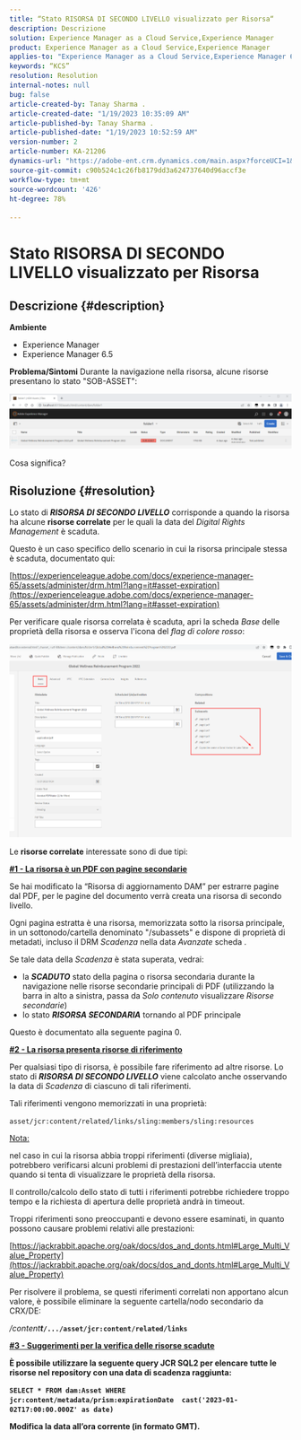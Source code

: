 ```yaml
---
title: “Stato RISORSA DI SECONDO LIVELLO visualizzato per Risorsa“
description: Descrizione
solution: Experience Manager as a Cloud Service,Experience Manager
product: Experience Manager as a Cloud Service,Experience Manager
applies-to: "Experience Manager as a Cloud Service,Experience Manager 6.5,Experience Manager"
keywords: “KCS”
resolution: Resolution
internal-notes: null
bug: false
article-created-by: Tanay Sharma .
article-created-date: "1/19/2023 10:35:09 AM"
article-published-by: Tanay Sharma .
article-published-date: "1/19/2023 10:52:59 AM"
version-number: 2
article-number: KA-21206
dynamics-url: "https://adobe-ent.crm.dynamics.com/main.aspx?forceUCI=1&pagetype=entityrecord&etn=knowledgearticle&id=f3bef6ef-e497-ed11-aad1-6045bd006e5a"
source-git-commit: c90b524c1c26fb8179dd3a624737640d96accf3e
workflow-type: tm+mt
source-wordcount: '426'
ht-degree: 78%

---
```


# Stato RISORSA DI SECONDO LIVELLO visualizzato per Risorsa

## Descrizione {#description}

<b>Ambiente</b>
- Experience Manager
- Experience Manager 6.5



<b>Problema/Sintomi</b>
Durante la navigazione nella risorsa, alcune risorse presentano lo stato &quot;SOB-ASSET&quot;:

![](assets/___f5bef6ef-e497-ed11-aad1-6045bd006e5a___.png)

Cosa significa?


## Risoluzione {#resolution}


Lo stato di <b>*RISORSA DI SECONDO LIVELLO</b>* corrisponde a quando la risorsa ha alcune <b>risorse correlate</b> per le quali la data del *Digital Rights Management* è scaduta.

Questo è un caso specifico dello scenario in cui la risorsa principale stessa è scaduta, documentato qui:

[https://experienceleague.adobe.com/docs/experience-manager-65/assets/administer/drm.html?lang=it#asset-expiration](https://experienceleague.adobe.com/docs/experience-manager-65/assets/administer/drm.html?lang=it#asset-expiration)

Per verificare quale risorsa correlata è scaduta, apri la scheda *Base* delle proprietà della risorsa e osserva l&#39;icona del *flag di colore rosso*:

![](assets/6269940b-b98a-ed11-81ac-6045bd006ce9.png)



Le <b>risorse correlate</b> interessate sono di due tipi:

<u><b>#1 - La risorsa è un PDF con pagine secondarie</b></u>

Se hai modificato la “Risorsa di aggiornamento DAM” per estrarre pagine dal PDF, per le pagine del documento verrà creata una risorsa di secondo livello.

Ogni pagina estratta è una risorsa, memorizzata sotto la risorsa principale, in un sottonodo/cartella denominato &quot;/subassets&quot; e dispone di proprietà di metadati, incluso il DRM *Scadenza* nella data *Avanzate* scheda .

Se tale data della *Scadenza* è stata superata, vedrai:

- la <b>*SCADUTO</b>* stato della pagina o risorsa secondaria durante la navigazione nelle risorse secondarie principali di PDF (utilizzando la barra in alto a sinistra, passa da *Solo contenuto* visualizzare *Risorse secondarie*)
- lo stato <b>*RISORSA SECONDARIA</b>* tornando al PDF principale


Questo è documentato alla seguente pagina 0.



<u><b>#2 - La risorsa presenta risorse di riferimento</b></u>

Per qualsiasi tipo di risorsa, è possibile fare riferimento ad altre risorse. Lo stato di <b>*RISORSA DI SECONDO LIVELLO</b>* viene calcolato anche osservando la data di *Scadenza* di ciascuno di tali riferimenti.

Tali riferimenti vengono memorizzati in una proprietà:

`asset/jcr:content/related/links/sling:members/sling:resources`

<u>Nota:</u>

nel caso in cui la risorsa abbia troppi riferimenti (diverse migliaia), potrebbero verificarsi alcuni problemi di prestazioni dell’interfaccia utente quando si tenta di visualizzare le proprietà della risorsa.

Il controllo/calcolo dello stato di tutti i riferimenti potrebbe richiedere troppo tempo e la richiesta di apertura delle proprietà andrà in timeout.

Troppi riferimenti sono preoccupanti e devono essere esaminati, in quanto possono causare problemi relativi alle prestazioni:

[https://jackrabbit.apache.org/oak/docs/dos_and_donts.html#Large_Multi_Value_Property](https://jackrabbit.apache.org/oak/docs/dos_and_donts.html#Large_Multi_Value_Property)

Per risolvere il problema, se questi riferimenti correlati non apportano alcun valore, è possibile eliminare la seguente cartella/nodo secondario da CRX/DE:

*/content<b>t*`/.../asset/jcr:content/related/links`



<u><b>#3 - Suggerimenti per la verifica delle risorse scadute</b></u>

È possibile utilizzare la seguente query JCR SQL2 per elencare tutte le risorse nel repository con una data di scadenza raggiunta:

`SELECT * FROM dam:Asset WHERE jcr:content/metadata/prism:expirationDate  cast('2023-01-02T17:00:00.000Z' as date)`



Modifica la data all’ora corrente (in formato GMT).
